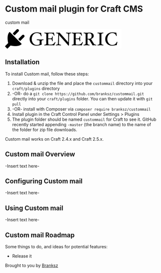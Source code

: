 # Custom mail plugin for Craft CMS

custom mail

![Screenshot](resources/screenshots/plugin_logo.png)

## Installation

To install Custom mail, follow these steps:

1. Download & unzip the file and place the `custommail` directory into your `craft/plugins` directory
2.  -OR- do a `git clone https://github.com/branksz/custommail.git` directly into your `craft/plugins` folder.  You can then update it with `git pull`
3.  -OR- install with Composer via `composer require branksz/custommail`
4. Install plugin in the Craft Control Panel under Settings > Plugins
5. The plugin folder should be named `custommail` for Craft to see it.  GitHub recently started appending `-master` (the branch name) to the name of the folder for zip file downloads.

Custom mail works on Craft 2.4.x and Craft 2.5.x.

## Custom mail Overview

-Insert text here-

## Configuring Custom mail

-Insert text here-

## Using Custom mail

-Insert text here-

## Custom mail Roadmap

Some things to do, and ideas for potential features:

* Release it

Brought to you by [Branksz](https://instagram.com/branksz)
